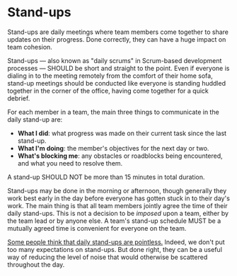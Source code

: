# Stand-ups

Stand-ups are daily meetings where team members come together to share updates on their progress. Done correctly, they can have a huge impact on team cohesion.

Stand-ups — also known as "daily scrums" in Scrum-based development processes — SHOULD be short and straight to the point. Even if everyone is dialing in to the meeting remotely from the comfort of their home sofa, stand-up meetings should be conducted like everyone is standing huddled together in the corner of the office, having come together for a quick debrief.

For each member in a team, the main three things to communicate in the daily stand-up are:

- **What I did**: what progress was made on their current task since the last stand-up.
- **What I'm doing**: the member's objectives for the next day or two.
- **What's blocking me**: any obstacles or roadblocks being encountered, and what you need to resolve them.

A stand-up SHOULD NOT be more than 15 minutes in total duration.

Stand-ups may be done in the morning or afternoon, though generally they work best early in the day before everyone has gotten stuck in to their day's work. The main thing is that all team members jointly agree the time of their daily stand-ups. This is not a decision to be _imposed_ upon a team, either by the team lead or by anyone else. A team's stand-up schedule MUST be a mutually agreed time is convenient for everyone on the team.

[Some people think that daily stand-ups are pointless.](//codethrasher.com/post/2019-10-06-the-pointlessness-of-daily-standups/) Indeed, we don't put too many expectations on stand-ups. But done right, they can be a useful way of reducing the level of noise that would otherwise be scattered throughout the day.
